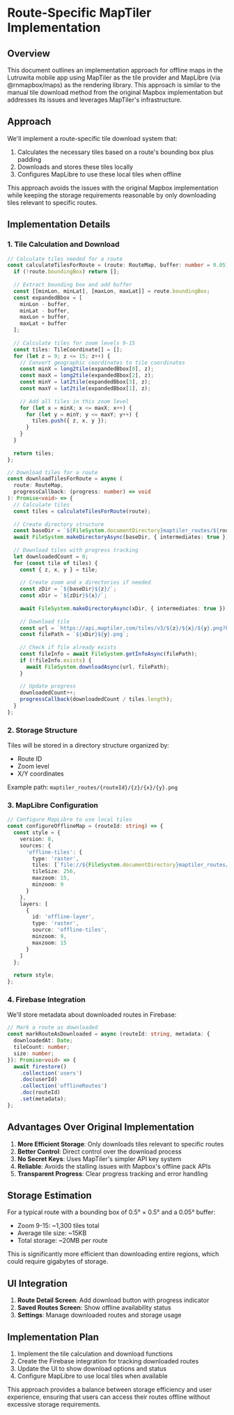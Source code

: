 # Route-Specific MapTiler Implementation

## Overview

This document outlines an implementation approach for offline maps in the Lutruwita mobile app using MapTiler as the tile provider and MapLibre (via @rnmapbox/maps) as the rendering library. This approach is similar to the manual tile download method from the original Mapbox implementation but addresses its issues and leverages MapTiler's infrastructure.

## Approach

We'll implement a route-specific tile download system that:

1. Calculates the necessary tiles based on a route's bounding box plus padding
2. Downloads and stores these tiles locally
3. Configures MapLibre to use these local tiles when offline

This approach avoids the issues with the original Mapbox implementation while keeping the storage requirements reasonable by only downloading tiles relevant to specific routes.

## Implementation Details

### 1. Tile Calculation and Download

```typescript
// Calculate tiles needed for a route
const calculateTilesForRoute = (route: RouteMap, buffer: number = 0.05): TileCoordinate[] => {
  if (!route.boundingBox) return [];
  
  // Extract bounding box and add buffer
  const [[minLon, minLat], [maxLon, maxLat]] = route.boundingBox;
  const expandedBbox = [
    minLon - buffer, 
    minLat - buffer, 
    maxLon + buffer, 
    maxLat + buffer
  ];
  
  // Calculate tiles for zoom levels 9-15
  const tiles: TileCoordinate[] = [];
  for (let z = 9; z <= 15; z++) {
    // Convert geographic coordinates to tile coordinates
    const minX = long2tile(expandedBbox[0], z);
    const maxX = long2tile(expandedBbox[2], z);
    const minY = lat2tile(expandedBbox[3], z);
    const maxY = lat2tile(expandedBbox[1], z);
    
    // Add all tiles in this zoom level
    for (let x = minX; x <= maxX; x++) {
      for (let y = minY; y <= maxY; y++) {
        tiles.push({ z, x, y });
      }
    }
  }
  
  return tiles;
};

// Download tiles for a route
const downloadTilesForRoute = async (
  route: RouteMap, 
  progressCallback: (progress: number) => void
): Promise<void> => {
  // Calculate tiles
  const tiles = calculateTilesForRoute(route);
  
  // Create directory structure
  const baseDir = `${FileSystem.documentDirectory}maptiler_routes/${route.persistentId}/`;
  await FileSystem.makeDirectoryAsync(baseDir, { intermediates: true });
  
  // Download tiles with progress tracking
  let downloadedCount = 0;
  for (const tile of tiles) {
    const { z, x, y } = tile;
    
    // Create zoom and x directories if needed
    const zDir = `${baseDir}${z}/`;
    const xDir = `${zDir}${x}/`;
    
    await FileSystem.makeDirectoryAsync(xDir, { intermediates: true });
    
    // Download tile
    const url = `https://api.maptiler.com/tiles/v3/${z}/${x}/${y}.png?key=${MAPTILER_API_KEY}`;
    const filePath = `${xDir}${y}.png`;
    
    // Check if file already exists
    const fileInfo = await FileSystem.getInfoAsync(filePath);
    if (!fileInfo.exists) {
      await FileSystem.downloadAsync(url, filePath);
    }
    
    // Update progress
    downloadedCount++;
    progressCallback(downloadedCount / tiles.length);
  }
};
```

### 2. Storage Structure

Tiles will be stored in a directory structure organized by:
- Route ID
- Zoom level
- X/Y coordinates

Example path: `maptiler_routes/{routeId}/{z}/{x}/{y}.png`

### 3. MapLibre Configuration

```typescript
// Configure MapLibre to use local tiles
const configureOfflineMap = (routeId: string) => {
  const style = {
    version: 8,
    sources: {
      'offline-tiles': {
        type: 'raster',
        tiles: [`file://${FileSystem.documentDirectory}maptiler_routes/${routeId}/{z}/{x}/{y}.png`],
        tileSize: 256,
        maxzoom: 15,
        minzoom: 9
      }
    },
    layers: [
      {
        id: 'offline-layer',
        type: 'raster',
        source: 'offline-tiles',
        minzoom: 9,
        maxzoom: 15
      }
    ]
  };
  
  return style;
};
```

### 4. Firebase Integration

We'll store metadata about downloaded routes in Firebase:

```typescript
// Mark a route as downloaded
const markRouteAsDownloaded = async (routeId: string, metadata: {
  downloadedAt: Date;
  tileCount: number;
  size: number;
}): Promise<void> => {
  await firestore()
    .collection('users')
    .doc(userId)
    .collection('offlineRoutes')
    .doc(routeId)
    .set(metadata);
};
```

## Advantages Over Original Implementation

1. **More Efficient Storage**: Only downloads tiles relevant to specific routes
2. **Better Control**: Direct control over the download process
3. **No Secret Keys**: Uses MapTiler's simpler API key system
4. **Reliable**: Avoids the stalling issues with Mapbox's offline pack APIs
5. **Transparent Progress**: Clear progress tracking and error handling

## Storage Estimation

For a typical route with a bounding box of 0.5° × 0.5° and a 0.05° buffer:
- Zoom 9-15: ~1,300 tiles total
- Average tile size: ~15KB
- Total storage: ~20MB per route

This is significantly more efficient than downloading entire regions, which could require gigabytes of storage.

## UI Integration

1. **Route Detail Screen**: Add download button with progress indicator
2. **Saved Routes Screen**: Show offline availability status
3. **Settings**: Manage downloaded routes and storage usage

## Implementation Plan

1. Implement the tile calculation and download functions
2. Create the Firebase integration for tracking downloaded routes
3. Update the UI to show download options and status
4. Configure MapLibre to use local tiles when available

This approach provides a balance between storage efficiency and user experience, ensuring that users can access their routes offline without excessive storage requirements.
